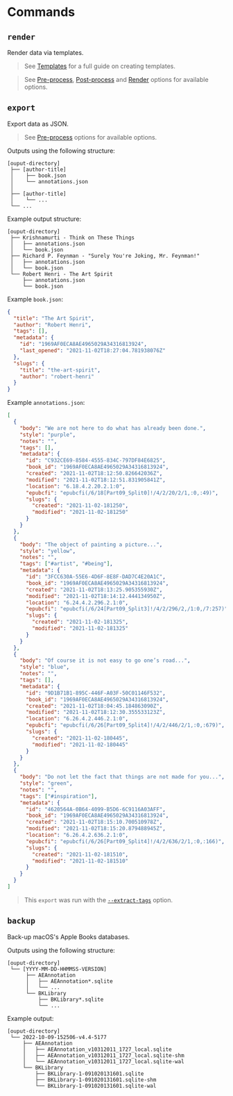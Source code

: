 # Commands

## `render`

Render data via templates.

> <i class="fa fa-info-circle"></i> See [Templates][templates] for a full guide on creating
> templates.

> <i class="fa fa-info-circle"></i> See [Pre-process][pre-process], [Post-process][post-process] and
> [Render][render] options for available options.

## `export`

Export data as JSON.

> <i class="fa fa-info-circle"></i> See [Pre-process][pre-process] options for available options.

Outputs using the following structure:

```plaintext
[ouput-directory]
 ├── [author-title]
 │    ├── book.json
 │    └── annotations.json
 │
 ├── [author-title]
 │    └── ...
 └── ...
```

Example output structure:

```plaintext
[ouput-directory]
 ├── Krishnamurti - Think on These Things
 │   ├── annotations.json
 │   └── book.json
 ├── Richard P. Feynman - "Surely You're Joking, Mr. Feynman!"
 │   ├── annotations.json
 │   └── book.json
 └── Robert Henri - The Art Spirit
     ├── annotations.json
     └── book.json
```

Example `book.json`:

```json
{
  "title": "The Art Spirit",
  "author": "Robert Henri",
  "tags": [],
  "metadata": {
    "id": "1969AF0ECA8AE4965029A34316813924",
    "last_opened": "2021-11-02T18:27:04.781938076Z"
  },
  "slugs": {
    "title": "the-art-spirit",
    "author": "robert-henri"
  }
}
```

Example `annotations.json`:

```json
[
  {
    "body": "We are not here to do what has already been done.",
    "style": "purple",
    "notes": "",
    "tags": [],
    "metadata": {
      "id": "C932CE69-8584-4555-834C-797DF84E6825",
      "book_id": "1969AF0ECA8AE4965029A34316813924",
      "created": "2021-11-02T18:12:50.826642036Z",
      "modified": "2021-11-02T18:12:51.831905841Z",
      "location": "6.18.4.2.20.2.1:0",
      "epubcfi": "epubcfi(/6/18[Part09_Split0]!/4/2/20/2/1,:0,:49)",
      "slugs": {
        "created": "2021-11-02-181250",
        "modified": "2021-11-02-181250"
      }
    }
  },
  {
    "body": "The object of painting a picture...",
    "style": "yellow",
    "notes": "",
    "tags": ["#artist", "#being"],
    "metadata": {
      "id": "3FCC630A-55E6-4D6F-8E8F-DAD7C4E20A1C",
      "book_id": "1969AF0ECA8AE4965029A34316813924",
      "created": "2021-11-02T18:13:25.905355930Z",
      "modified": "2021-11-02T18:14:12.444134950Z",
      "location": "6.24.4.2.296.2.1:0",
      "epubcfi": "epubcfi(/6/24[Part09_Split3]!/4/2/296/2,/1:0,/7:257)",
      "slugs": {
        "created": "2021-11-02-181325",
        "modified": "2021-11-02-181325"
      }
    }
  },
  {
    "body": "Of course it is not easy to go one’s road...",
    "style": "blue",
    "notes": "",
    "tags": [],
    "metadata": {
      "id": "9D1B71B1-895C-446F-A03F-50C01146F532",
      "book_id": "1969AF0ECA8AE4965029A34316813924",
      "created": "2021-11-02T18:04:45.184863090Z",
      "modified": "2021-11-02T18:12:30.355533123Z",
      "location": "6.26.4.2.446.2.1:0",
      "epubcfi": "epubcfi(/6/26[Part09_Split4]!/4/2/446/2/1,:0,:679)",
      "slugs": {
        "created": "2021-11-02-180445",
        "modified": "2021-11-02-180445"
      }
    }
  },
  {
    "body": "Do not let the fact that things are not made for you...",
    "style": "green",
    "notes": "",
    "tags": ["#inspiration"],
    "metadata": {
      "id": "4620564A-0B64-4099-B5D6-6C9116A03AFF",
      "book_id": "1969AF0ECA8AE4965029A34316813924",
      "created": "2021-11-02T18:15:10.700510978Z",
      "modified": "2021-11-02T18:15:20.879488945Z",
      "location": "6.26.4.2.636.2.1:0",
      "epubcfi": "epubcfi(/6/26[Part09_Split4]!/4/2/636/2/1,:0,:166)",
      "slugs": {
        "created": "2021-11-02-181510",
        "modified": "2021-11-02-181510"
      }
    }
  }
]
```

> <i class="fa fa-info-circle"></i> This `export` was run with the
> [`--extract-tags`][extract-tags] option.

## `backup`

Back-up macOS's Apple Books databases.

Outputs using the following structure:

```plaintext
[ouput-directory]
 └── [YYYY-MM-DD-HHMMSS-VERSION]
      ├── AEAnnotation
      │   ├── AEAnnotation*.sqlite
      │   └── ...
      └── BKLibrary
          ├── BKLibrary*.sqlite
          └── ...
```

Example output:

```plaintext
[ouput-directory]
 └── 2022-10-09-152506-v4.4-5177
     ├── AEAnnotation
     │   ├── AEAnnotation_v10312011_1727_local.sqlite
     │   ├── AEAnnotation_v10312011_1727_local.sqlite-shm
     │   └── AEAnnotation_v10312011_1727_local.sqlite-wal
     └── BKLibrary
         ├── BKLibrary-1-091020131601.sqlite
         ├── BKLibrary-1-091020131601.sqlite-shm
         └── BKLibrary-1-091020131601.sqlite-wal
```

[extract-tags]: /intro/options/preprocess.md#--extract-tags
[post-process]: /intro/options/postprocess.md
[pre-process]: /intro/options/preprocess.md
[render]: /intro/options/render.md
[templates]: /templates/index.md

